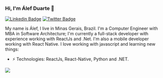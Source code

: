### Hi, I'm Álef Duarte 👋

[![Linkedin Badge](https://img.shields.io/badge/-alef--duarte-222222?style=flat-square&logo=Linkedin&logoColor=white&link=https://www.linkedin.com/in/alef-duarte/)](https://www.linkedin.com/in/alef-duarte/)
[![Twitter Badge](https://img.shields.io/badge/-alef__gduarte-222222?style=flat-square&logo=Twitter&logoColor=white&link=https://twitter.com/alef_gduarte/)](https://twitter.com/alef_gduarte)

My name is Álef, I live in Minas Gerais, Brazil. I'm a Computer Engineer with MBA in Software Architecture; I'm currently a full-stack developer with experience working with ReactJs and .Net. I'm also a mobile developer working with React Native. I love working with javascript and learning new things:

- ⚡ Technologies: ReactJs, React-Native, Python and .NET.

<a href="https://github-readme-stats.anuraghazra1.vercel.app/api?username=alefduarte&count_private=true&show_icons=true&hide_border=false">
  <img align="center" src="https://github-readme-stats.anuraghazra1.vercel.app/api?username=alefduarte&count_private=true&show_icons=true&hide_border=false" />
</a>
